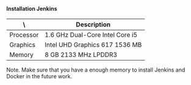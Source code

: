 #### Installation Jenkins

| \ | Description |
| --- | --- |
| Processor | 1.6 GHz Dual-Core Intel Core i5 |
| Graphics | Intel UHD Graphics 617 1536 MB |
| Memory | 8 GB 2133 MHz LPDDR3 |

Note. Make sure that you have a enough memory to install Jenkins and Docker in the future work.
